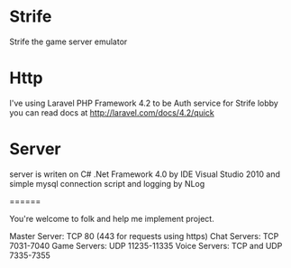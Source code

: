 Strife
======

Strife the game server emulator

Http
======

I've using Laravel PHP Framework 4.2 to be Auth service for Strife lobby
you can read docs at http://laravel.com/docs/4.2/quick

Server
======

server is writen on C# .Net Framework 4.0 by IDE Visual Studio 2010
and simple mysql connection script and logging by NLog

======

You're welcome to folk and help me implement project.

Master Server:  TCP 80 (443 for requests using https)
Chat Servers: TCP 7031-7040
Game Servers: UDP 11235-11335
Voice Servers: TCP and UDP 7335-7355    
